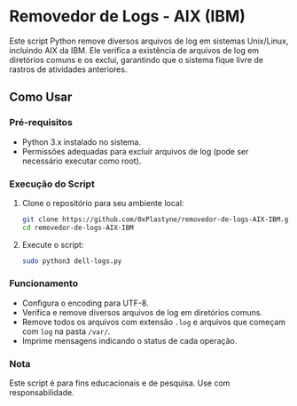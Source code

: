 # Removedor de Logs - AIX (IBM)

Este script Python remove diversos arquivos de log em sistemas Unix/Linux, incluindo AIX da IBM. Ele verifica a existência de arquivos de log em diretórios comuns e os exclui, garantindo que o sistema fique livre de rastros de atividades anteriores.

## Como Usar

### Pré-requisitos

- Python 3.x instalado no sistema.
- Permissões adequadas para excluir arquivos de log (pode ser necessário executar como root).

### Execução do Script

1. Clone o repositório para seu ambiente local:
    ```sh
    git clone https://github.com/0xPlastyne/removedor-de-logs-AIX-IBM.git
    cd removedor-de-logs-AIX-IBM
    ```

2. Execute o script:
    ```sh
    sudo python3 dell-logs.py
    ```

### Funcionamento

- Configura o encoding para UTF-8.
- Verifica e remove diversos arquivos de log em diretórios comuns.
- Remove todos os arquivos com extensão `.log` e arquivos que começam com `log` na pasta `/var/`.
- Imprime mensagens indicando o status de cada operação.

### Nota

Este script é para fins educacionais e de pesquisa. Use com responsabilidade.
